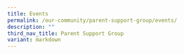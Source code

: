 ```yaml
---
title: Events
permalink: /our-community/parent-support-group/events/
description: ""
third_nav_title: Parent Support Group
variant: markdown
---
```


